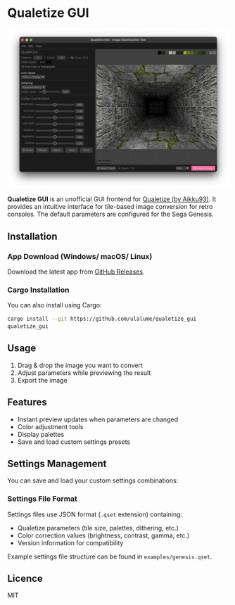 # Qualetize GUI

![Screenshot](https://raw.githubusercontent.com/ulalume/qualetize_gui/main/docs/screenshot.png)

**Qualetize GUI** is an unofficial GUI frontend for [Qualetize (by Aikku93)](https://github.com/Aikku93/qualetize/).
It provides an intuitive interface for tile-based image conversion for retro consoles.
The default parameters are configured for the Sega Genesis.

## Installation

### App Download (Windows/ macOS/ Linux)
Download the latest app from [GitHub Releases](https://github.com/ulalume/qualetize_gui/releases/latest).

### Cargo Installation
You can also install using Cargo:
```sh
cargo install --git https://github.com/ulalume/qualetize_gui
qualetize_gui
```

## Usage

1. Drag & drop the image you want to convert
2. Adjust parameters while previewing the result
3. Export the image

## Features

- Instant preview updates when parameters are changed
- Color adjustment tools
- Display palettes
- Save and load custom settings presets

## Settings Management

You can save and load your custom settings combinations:

### Settings File Format
Settings files use JSON format (`.qset` extension) containing:
- Qualetize parameters (tile size, palettes, dithering, etc.)
- Color correction values (brightness, contrast, gamma, etc.)
- Version information for compatibility

Example settings file structure can be found in `examples/genesis.qset`.

## Licence

MIT

